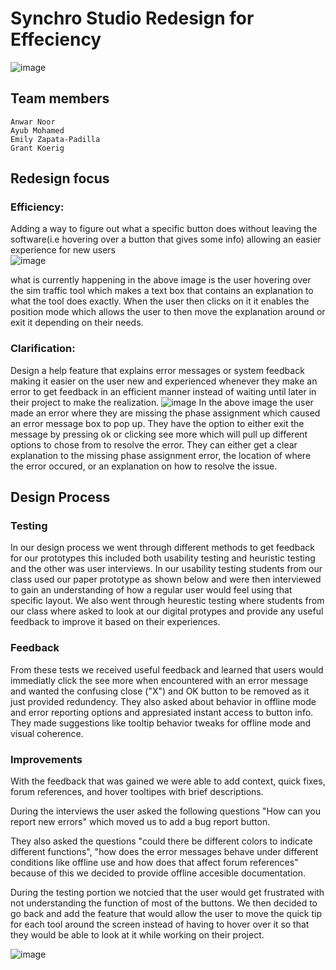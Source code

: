 # Synchro Studio Redesign for Effeciency 
![image](https://github.com/user-attachments/assets/4a9faa89-3b5e-4d9e-af39-8b4e39423a7f)


## Team members

    Anwar Noor
    Ayub Mohamed 
    Emily Zapata-Padilla
    Grant Koerig
  
  ## Redesign focus
  ### Efficiency: 
  Adding a way to figure out what a specific button does without leaving the software(i.e hovering over a button that gives some info) allowing an easier experience for new users  
  ![image](https://github.com/user-attachments/assets/336baa0e-1963-4007-a431-e99a5affe9d8)

  what is currently happening in the above image is the user hovering over the sim traffic tool which makes a text box that contains an explanation to what the tool does exactly. When the user then clicks on it it enables the position mode which allows the user to then move the explanation around or exit it depending on their needs. 
  
  ### Clarification:
  Design a help feature that explains error messages or system feedback making it easier on the user new and experienced whenever they make an error to get feedback in an efficient manner instead of waiting until later in their project to make the realization.
  ![image](https://github.com/user-attachments/assets/fe92afa6-2eff-4d2a-aeff-cbc86d86d0d7)
  In the above image the user made an error where they are missing the phase assignment which caused an error message box to pop up. They have the option to either exit the message by pressing ok or clicking see more which will pull up different options to chose from to resolve the error. They can either get a clear explanation to the missing phase assignment error, the location of where the error occured, or an explanation on how to resolve the issue. 
  
## Design Process
### Testing
In our design process we went through different methods to get feedback for our prototypes this included both usability testing and heuristic testing and the other was user interviews. In our usability testing students from our class used our paper prototype as shown below and were then interviewed to gain an understanding of how a regular user would feel using that specific layout. We also went through heurestic testing where students from our class where asked to look at our digital protypes and provide any useful feedback to improve it based on their experiences. 
### Feedback
From these tests we received useful feedback and learned that users would immediatly click the see more when encountered with an error message and wanted the confusing close ("X") and OK button to be removed as it just provided redundency. They also asked about behavior in offline mode and error reporting options and appresiated instant access to button info. They made suggestions like tooltip behavior tweaks for offline mode and visual coherence. 
### Improvements 
With the feedback that was gained we were able to add context, quick fixes, forum references, and hover tooltipes with brief descriptions.

During the interviews the user asked the following questions "How can you report new errors" which moved us to add a bug report button.

They also asked the questions "could there be different colors to indicate different functions", "how does the error messages behave under different conditions like offline use and how does that affect forum references" because of this we decided to provide offline accesible documentation. 

During the testing portion we notcied that the user would get frustrated with not understanding the function of most of the buttons. We then decided to go back and add the feature that would allow the user to move the quick tip for each tool around the screen instead of having to hover over it so that they would be able to look at it while working on their project.

![image](https://github.com/user-attachments/assets/bf0a7004-b372-43a9-a077-15c6aba6efd4)
